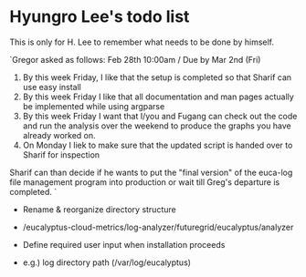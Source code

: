 
Hyungro Lee's todo list
=======================

This is only for H. Lee to remember what needs to be done by himself.

`Gregor asked as follows: Feb 28th 10:00am / Due by Mar 2nd (Fri)
1. By this week Friday, I like that the setup is completed so that Sharif can use easy install
2. By this week Friday I like that all documentation and man pages actually be implemented while using argparse
3. By this week Friday I want that I/you and Fugang can check out the code and run the analysis over the weekend to produce the graphs you have already worked on.
4. On Monday I liek to make sure that the updated script is handed over to Sharif for inspection

Sharif can than decide if he wants to put the "final version" of the euca-log file management program into production or wait till Greg's departure is completed.
`

* Rename & reorganize directory structure
 - /eucalyptus-cloud-metrics/log-analyzer/futuregrid/eucalyptus/analyzer

* Define required user input when installation proceeds
 - e.g.) log directory path (/var/log/eucalyptus)
